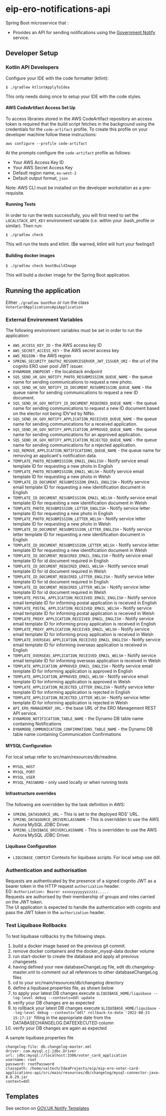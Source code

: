 # eip-ero-notifications-api
Spring Boot microservice that :
- Provides an API for sending notifications using the [Government Notify](https://www.notifications.service.gov.uk/documentation) service.

## Developer Setup
### Kotlin API Developers

Configure your IDE with the code formatter (ktlint):
```
$ ./gradlew ktlintApplyToIdea
```
This only needs doing once to setup your IDE with the code styles.

#### AWS CodeArtifact Access Set Up

To access libraries stored in the AWS CodeArtifact repository an access token is required that the build script fetches
in the background using the credentials for the `code-artifact` profile. To create this profile on your developer
machine follow these instructions:

```shell
aws configure --profile code-artifact
```

At the prompts configure the `code-artifact` profile as follows:
* Your AWS Access Key ID
* Your AWS Secret Access Key
* Default region name, `eu-west-2`
* Default output format, `json`

Note: AWS CLI must be installed on the developer workstation as a pre-requisite.

#### Running Tests
In order to run the tests successfully, you will first need to set the `LOCALSTACK_API_KEY` environment variable (i.e.
within your .bash_profile or similar). Then run:
```
$ ./gradlew check
```
This will run the tests and ktlint. (Be warned, ktlint will hurt your feelings!)

#### Building docker images
```
$ ./gradlew check bootBuildImage
```
This will build a docker image for the Spring Boot application.

## Running the application
Either `./gradlew bootRun` or run the class `VoterCardApplicationsApiApplication`

### External Environment Variables
The following environment variables must be set in order to run the application:
* `AWS_ACCESS_KEY_ID` - the AWS access key ID
* `AWS_SECRET_ACCESS_KEY` - the AWS secret access key
* `AWS_REGION` - the AWS region
* `SPRING_SECURITY_OAUTH2_RESOURCESERVER_JWT_ISSUER_URI` - the uri of the cognito ERO user pool JWT issuer.
* `DYNAMODB_ENDPOINT` - the localstack endpoint
* `SQS_SEND_UK_GOV_NOTIFY_PHOTO_RESUBMISSION_QUEUE_NAME` - the queue name for sending communications to request a new photo.
* `SQS_SEND_UK_GOV_NOTIFY_ID_DOCUMENT_RESUBMISSION_QUEUE_NAME` - the queue name for sending communications to request a new ID document.
* `SQS_SEND_UK_GOV_NOTIFY_ID_DOCUMENT_REQUIRED_QUEUE_NAME` - the queue name for sending communications to request a new ID document based on the elector not being IDV'ed by NINo.
* `SQS_SEND_UK_GOV_NOTIFY_APPLICATION_RECEIVED_QUEUE_NAME` - the queue name for sending communications for a received application.
* `SQS_SEND_UK_GOV_NOTIFY_APPLICATION_APPROVED_QUEUE_NAME` - the queue name for sending communications for an approved application.
* `SQS_SEND_UK_GOV_NOTIFY_APPLICATION_REJECTED_QUEUE_NAME` - the queue name for sending communications for a rejected application.
* `SQS_REMOVE_APPLICATION_NOTIFICATIONS_QUEUE_NAME` - the queue name for removing an applicant's notification data.
* `TEMPLATE_PHOTO_RESUBMISSION_EMAIL_ENGLISH` - Notify service email template ID for requesting a new photo in English
* `TEMPLATE_PHOTO_RESUBMISSION_EMAIL_WELSH` - Notify service email template ID for requesting a new photo in Welsh
* `TEMPLATE_ID_DOCUMENT_RESUBMISSION_EMAIL_ENGLISH` - Notify service email template ID for requesting a new identification document in English
* `TEMPLATE_ID_DOCUMENT_RESUBMISSION_EMAIL_WELSH` - Notify service email template ID for requesting a new identification document in Welsh
* `TEMPLATE_PHOTO_RESUBMISSION_LETTER_ENGLISH` - Notify service letter template ID for requesting a new photo in English
* `TEMPLATE_PHOTO_RESUBMISSION_LETTER_WELSH` - Notify service letter template ID for requesting a new photo in Welsh
* `TEMPLATE_ID_DOCUMENT_RESUBMISSION_LETTER_ENGLISH` - Notify service letter template ID for requesting a new identification document in English
* `TEMPLATE_ID_DOCUMENT_RESUBMISSION_LETTER_WELSH` - Notify service letter template ID for requesting a new identification document in Welsh
* `TEMPLATE_ID_DOCUMENT_REQUIRED_EMAIL_ENGLISH` - Notify service email template ID for id document required in English
* `TEMPLATE_ID_DOCUMENT_REQUIRED_EMAIL_WELSH` - Notify service email template ID for id document required in Welsh
* `TEMPLATE_ID_DOCUMENT_REQUIRED_LETTER_ENGLISH` - Notify service letter template ID for id document required in English
* `TEMPLATE_ID_DOCUMENT_REQUIRED_LETTER_WELSH` - Notify service letter template ID for id document required in Welsh
* `TEMPLATE_POSTAL_APPLICATION_RECEIVED_EMAIL_ENGLISH` - Notify service email template ID for informing postal application is received in English
* `TEMPLATE_POSTAL_APPLICATION_RECEIVED_EMAIL_WELSH` - Notify service email template ID for informing postal application is received in Welsh
* `TEMPLATE_PROXY_APPLICATION_RECEIVED_EMAIL_ENGLISH` - Notify service email template ID for informing proxy application is received in English
* `TEMPLATE_PROXY_APPLICATION_RECEIVED_EMAIL_WELSH` - Notify service email template ID for informing proxy application is received in Welsh
* `TEMPLATE_OVERSEAS_APPLICATION_RECEIVED_EMAIL_ENGLISH` - Notify service email template ID for informing overseas application is received in English
* `TEMPLATE_OVERSEAS_APPLICATION_RECEIVED_EMAIL_WELSH` - Notify service email template ID for informing overseas application is received in Welsh
* `TEMPLATE_APPLICATION_APPROVED_EMAIL_ENGLISH` - Notify service email template ID for informing application is approved in English
* `TEMPLATE_APPLICATION_APPROVED_EMAIL_WELSH` - Notify service email template ID for informing application is approved in Welsh
* `TEMPLATE_APPLICATION_REJECTED_LETTER_ENGLISH` - Notify service letter template ID for informing application is rejected in English
* `TEMPLATE_APPLICATION_REJECTED_LETTER_WELSH` - Notify service letter template ID for informing application is rejected in Welsh
* `API_ERO_MANAGEMENT_URL` - the base URL of the ERO Management REST API service.
* `DYNAMODB_NOTIFICATION_TABLE_NAME` - the Dynamo DB table name containing Notifications
* `DYNAMODB_COMMUNICATION_CONFIRMATIONS_TABLE_NAME` - the Dynamo DB table name containing Communication Confirmations

#### MYSQL Configuration
For local setup refer to src/main/resources/db/readme.
* `MYSQL_HOST`
* `MYSQL_PORT`
* `MYSQL_USER`
* `MYSQL_PASSWORD` - only used locally or when running tests

#### Infrastructure overrides
The following are overridden by the task definition in AWS:
* `SPRING_DATASOURCE_URL` - This is set to the deployed RDS' URL.
* `SPRING_DATASOURCE_DRIVERCLASSNAME` - This is overridden to use the AWS Aurora MySQL JDBC Driver.
* `SPRING_LIQUIBASE_DRIVERCLASSNAME` - This is overridden to use the AWS Aurora MySQL JDBC Driver.

#### Liquibase Configuration
* `LIQUIBASE_CONTEXT` Contexts for liquibase scripts.
  For local setup use ddl.

### Authentication and authorisation
Requests are authenticated by the presence of a signed cognito JWT as a bearer token in the HTTP request `authorization` header.  
EG: `Authorization: Bearer xxxxxyyyyyyzzzzz.....`  
Requests are authorised by their membership of groups and roles carried on the JWT token.  
The UI application is expected to handle the authentication with cognito and pass the JWT token in the `authorization` header.

### Test Liquibase Rollbacks
To test liquibase rollbacks try the following steps.
1. build a docker image based on the previous git commit.
2. remove docker containers and the docker_mysql-data docker volume
3. run start-docker to create the database and apply all previous changesets
4. having defined your new databaseChangeLog file, edit db.changelog-master.xml to comment out all references to other databaseChangeLog files
5. cd to your src/main/resources/db/changelog directory
6. define a liquibase.properties file, as shown below
7. to apply your latest DB changes execute `$LIQUIBASE_HOME/liquibase --log-level debug --contexts=ddl update`
8. verify your DB changes are as expected
9. to rollback your latest DB changes execute `$LIQUIBASE_HOME/liquibase --log-level debug --contexts="ddl" rollback-to-date '2022-08-23 15:17:13'` filling in the appropriate date from the DATABASECHANGELOG.DATEEXECUTED column
10. verify your DB changes are again as expected

A sample liquibase.properties file

```shell
changelog-file: db.changelog-master.xml
driver: com.mysql.cj.jdbc.Driver
url: jdbc:mysql://localhost:3306/voter_card_application
username: root
password: rootPassword
classpath: /home/valtech/IdeaProjects/eip/eip-ero-voter-card-applications-api/src/main/resources/db/changelog/mysql-connector-java-8.0.29.jar
context=ddl
```

## Templates

See section on [GOV.UK Notify Templates](templates/README.md)
